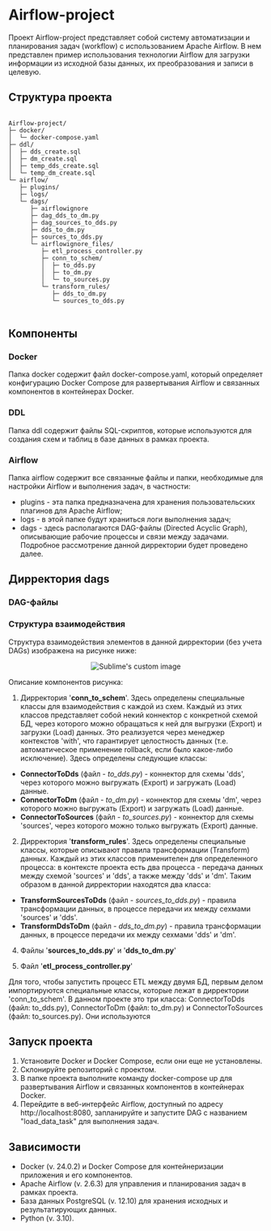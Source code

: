 # Airflow-project

Проект Airflow-project представляет собой систему автоматизации и планирования задач (workflow) с использованием Apache Airflow. В нем представлен пример использования технологии Airflow для загрузки информации из исходной базы данных, их преобразования и записи в целевую.

## Структура проекта
<pre>
<code>
Airflow-project/
├─ docker/
│  └─ docker-compose.yaml
├─ ddl/
│  ├─ dds_create.sql
│  ├─ dm_create.sql
│  ├─ temp_dds_create.sql
│  └─ temp_dm_create.sql
└─ airflow/
   ├─ plugins/
   ├─ logs/
   └─ dags/
      ├─ airflowignore
      ├─ dag_dds_to_dm.py
      ├─ dag_sources_to_dds.py
      ├─ dds_to_dm.py
      ├─ sources_to_dds.py
      └─ airflowignore_files/
         ├─ etl_process_controller.py
         ├─ conn_to_schem/
         │  ├─ to_dds.py
         │  ├─ to_dm.py
         │  └─ to_sources.py
         └─ transform_rules/
            ├─ dds_to_dm.py
            └─ sources_to_dds.py
</code>
</pre>

## Компоненты
### Docker
Папка docker содержит файл docker-compose.yaml, который определяет конфигурацию Docker Compose для развертывания Airflow и связанных компонентов в контейнерах Docker.
### DDL
Папка ddl содержит файлы SQL-скриптов, которые используются для создания схем и таблиц в базе данных в рамках проекта.
### Airflow
Папка airflow содержит все связанные файлы и папки, необходимые для настройки Airflow и выполнения задач, в частности:
- plugins - эта папка предназначена для хранения пользовательских плагинов для Apache Airflow;
- logs - в этой папке будут храниться логи выполнения задач;
- dags - здесь располагаются DAG-файлы (Directed Acyclic Graph), описывающие рабочие процессы и связи между задачами. Подробное рассмотрение данной дирректории будет проведено далее.

## Дирректория dags
### DAG-файлы

### Структура взаимодействия
Структура взаимодействия элементов в данной дирректории (без учета DAGs) изображена на рисунке ниже:
<p align="center">
  <img src="https://github.com/Eugene531/Airflow-project/assets/94804642/dabcf967-b933-4aca-8dbc-bcac0fa8ef98" alt="Sublime's custom image"/>
</p>

Описание компонентов рисунка:

1. Дирректория '**conn_to_schem**'.
Здесь определены специальные классы для взаимодействия с каждой из схем. Каждый из этих классов представляет собой некий коннектор с конкретной схемой БД, через которого можно обращаться к ней для выгрузки (Export) и загрузки (Load) данных. Это реализуется через менеджер контекстов 'with', что гарантирует целостность данных (т.е. автоматическое применение rollback, если было какое-либо исключение). Здесь определены следующие классы:
- **ConnectorToDds** (файл - _to_dds.py_) - коннектор для схемы 'dds', через которого можно выгружать (Export) и загружать (Load) данные.
- **ConnectorToDm** (файл - _to_dm.py_) - коннектор для схемы 'dm', через которого можно выгружать (Export) и загружать (Load) данные.
- **ConnectorToSources** (файл - _to_sources.py_) - коннектор для схемы 'sources', через которого можно только выгружать (Export) данные.

2. Дирректория '**transform_rules**'.
Здесь определены специальные классы, которые описывают правила трансформации (Transform) данных. Каждый из этих классов применителен для определенного процесса: в контексте проекта есть два процесса - передача данных между схемой 'sources' и 'dds', а также между 'dds' и 'dm'. Таким образом в данной дирректории находятся два класса:
- **TransformSourcesToDds** (файл - _sources_to_dds.py_) - правила трансформации данных, в процессе передачи их между сехмами 'sources' и 'dds'.
- **TransformDdsToDm** (файл - _dds_to_dm.py_) - правила трансформации данных, в процессе передачи их между сехмами 'dds' и 'dm'.

4. Файлы '**sources_to_dds.py**' и '**dds_to_dm.py**'

5. Файл '**etl_process_controller.py**'

Для того, чтобы запустить процесс ETL между двумя БД, первым делом импортируются специальные классы, которые лежат в дирректории 'conn_to_schem'. В данном проекте это три класса: ConnectorToDds (файл: to_dds.py), ConnectorToDm (файл: to_dm.py) и ConnectorToSources (файл: to_sources.py). Они используются 

## Запуск проекта
1. Установите Docker и Docker Compose, если они еще не установлены.
2. Склонируйте репозиторий с проектом.
3. В папке проекта выполните команду docker-compose up для развертывания Airflow и связанных компонентов в контейнерах Docker.
4. Перейдите в веб-интерфейс Airflow, доступный по адресу http://localhost:8080, запланируйте и запустите DAG с названием "load_data_task" для выполнения задач.

## Зависимости
- Docker (v. 24.0.2) и Docker Compose для контейнеризации приложения и его компонентов.
- Apache Airflow (v. 2.6.3) для управления и планирования задач в рамках проекта.
- База данных PostgreSQL (v. 12.10) для хранения исходных и результатирующих данных.
- Python (v. 3.10).
